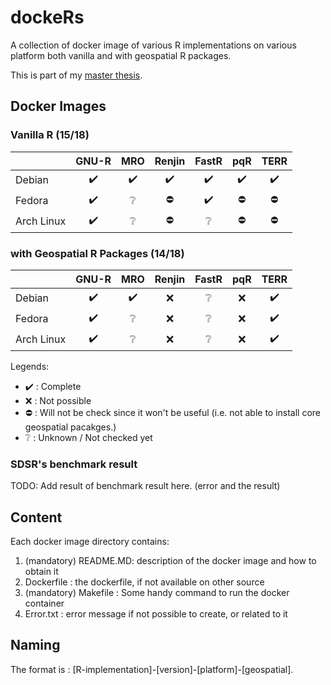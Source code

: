 # dockeRs

A collection of docker image of various R implementations on various platform both vanilla and with geospatial R packages.

This is part of my [master thesis](https://github.com/ismailsunni/MasterThesis).

## Docker Images

### Vanilla R (15/18)

|            |    GNU-R   |     MRO    |   Renjin   |    FastR   |     pqR    |    TERR    |
|------------|:----------:|:----------:|:----------:|:----------:|:----------:|:----------:|
| Debian     | :heavy_check_mark: | :heavy_check_mark: | :heavy_check_mark: | :heavy_check_mark: | :heavy_check_mark: | :heavy_check_mark: |
| Fedora     | :heavy_check_mark: | :grey_question: | :no_entry: | :heavy_check_mark: | :no_entry: | :no_entry: |
| Arch Linux | :heavy_check_mark: | :grey_question: | :no_entry: | :grey_question: | :no_entry: | :no_entry: |

### with Geospatial R Packages (14/18)

|            |    GNU-R   |     MRO    |   Renjin   |    FastR   |     pqR    |    TERR    |
|------------|:----------:|:----------:|:----------:|:----------:|:----------:|:----------:|
| Debian     | :heavy_check_mark: | :heavy_check_mark: | :x: | :grey_question: | :x: | :heavy_check_mark: |
| Fedora     | :heavy_check_mark: | :grey_question: | :x: | :grey_question: | :x: | :heavy_check_mark: |
| Arch Linux | :heavy_check_mark: | :grey_question: | :x: | :grey_question: | :x: | :heavy_check_mark: |

Legends:

- :heavy_check_mark: : Complete
- :x: : Not possible
- :no_entry: : Will not be check since it won't be useful (i.e. not able to install core geospatial pacakges.)
- :grey_question: : Unknown / Not checked yet

### SDSR's benchmark result

TODO: Add result of benchmark result here. (error and the result)

## Content

Each docker image directory contains:

1. (mandatory) README.MD: description of the docker image and how to obtain it
2. Dockerfile : the dockerfile, if not available on other source
3. (mandatory) Makefile : Some handy command to run the docker container
4. Error.txt : error message if not possible to create, or related to it

## Naming

The format is : [R-implementation]-[version]-[platform]-[geospatial].
